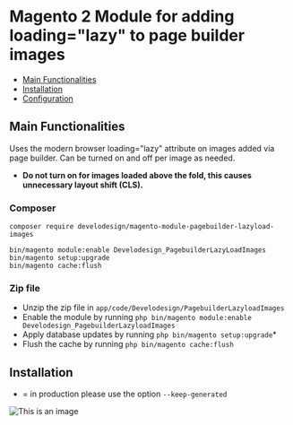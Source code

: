 # Magento 2 Module for adding loading="lazy" to page builder images
 
 - [Main Functionalities](#markdown-header-main-functionalities)
 - [Installation](#markdown-header-installation)
 - [Configuration](#markdown-header-configuration)


## Main Functionalities
Uses the modern browser loading="lazy" attribute on images added via page builder. Can be turned on and off per image as needed.


* **Do not turn on for images loaded above the fold, this causes unnecessary layout shift (CLS).**


### Composer

 ```
 composer require develodesign/magento-module-pagebuilder-lazyload-images

 bin/magento module:enable Develodesign_PagebuilderLazyLoadImages
 bin/magento setup:upgrade
 bin/magento cache:flush
```

### Zip file

 - Unzip the zip file in `app/code/Develodesign/PagebuilderLazyloadImages`
 - Enable the module by running `php bin/magento module:enable Develodesign_PagebuilderLazyloadImages`
 - Apply database updates by running `php bin/magento setup:upgrade`\*
 - Flush the cache by running `php bin/magento cache:flush`

## Installation
  * = in production please use the option `--keep-generated` 
  
![This is an image](https://raw.githubusercontent.com/develodesign/magento-module-pagebuilder-lazyload-images/main/screen.png)
